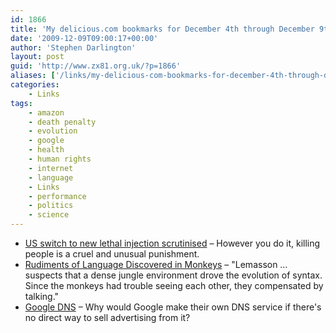 ```yaml
---
id: 1866
title: 'My delicious.com bookmarks for December 4th through December 9th'
date: '2009-12-09T09:00:17+00:00'
author: 'Stephen Darlington'
layout: post
guid: 'http://www.zx81.org.uk/?p=1866'
aliases: ['/links/my-delicious-com-bookmarks-for-december-4th-through-december-9th.html']
categories:
    - Links
tags:
    - amazon
    - death penalty
    - evolution
    - google
    - health
    - human rights
    - internet
    - language
    - Links
    - performance
    - politics
    - science
---
```


- [US switch to new lethal injection scrutinised](http://news.bbc.co.uk/1/hi/health/8401299.stm) – However you do it, killing people is a cruel and unusual punishment.
- [Rudiments of Language Discovered in Monkeys](http://www.wired.com/wiredscience/2009/12/monkey-talk/?utm_source=feedburner&utm_medium=feed&utm_campaign=Feed%3A+wired%2Findex+%28Wired%3A+Index+3+%28Top+Stories+2%29%29&utm_content=Google+Reader) – "Lemasson … suspects that a dense jungle environment drove the evolution of syntax. Since the monkeys had trouble seeing each other, they compensated by talking."
- [Google DNS](http://kottke.org/09/12/google-dns) – Why would Google make their own DNS service if there's no direct way to sell advertising from it?